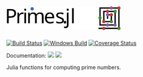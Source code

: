 # <div align="left"> <img src="docs/src/assets/logo.svg" alt="Primes.jl" width="300"></img></div>

[![Build Status](https://travis-ci.org/JuliaMath/Primes.jl.svg?branch=master)](https://travis-ci.org/JuliaMath/Primes.jl)
[![Windows Build](https://ci.appveyor.com/api/projects/status/ao64pk44lwo0092r/branch/master?svg=true)](https://ci.appveyor.com/project/ararslan/primes-jl/branch/master)
[![Coverage Status](https://coveralls.io/repos/github/JuliaMath/Primes.jl/badge.svg?branch=master)](https://coveralls.io/github/JuliaMath/Primes.jl?branch=master)

Documentation:
[![](https://img.shields.io/badge/docs-stable-blue.svg)](https://JuliaMath.github.io/Primes.jl/stable)
[![](https://img.shields.io/badge/docs-latest-blue.svg)](https://JuliaMath.github.io/Primes.jl/latest)

Julia functions for computing prime numbers.
